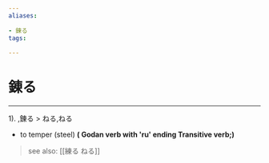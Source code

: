 ```yaml
---
aliases:
    
- 錬る
tags:
    
---
```


# 錬る
---
1).
,錬る > ねる,ねる

- to temper (steel)
**( Godan verb with 'ru' ending Transitive verb;)**
> see also:  [[練る ねる]]
            